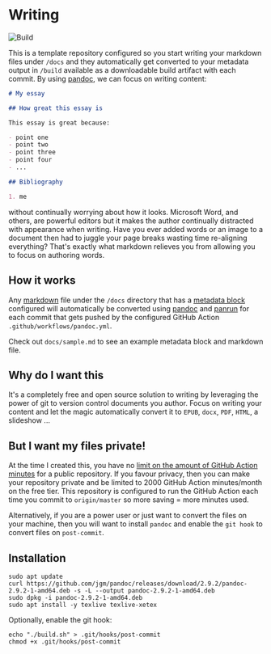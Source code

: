 # Writing

![Build](https://github.com/aTable/writing/workflows/Build/badge.svg)

This is a template repository configured so you start writing your markdown files under `/docs` and they automatically get converted to your metadata output in `/build` available as a downloadable build artifact with each commit. By using [pandoc](https://pandoc.org/), we can focus on writing content:

```markdown
# My essay

## How great this essay is

This essay is great because:

- point one
- point two
- point three
- point four
- ...

## Bibliography

1. me
```

without continually worrying about how it looks. Microsoft Word, and others, are powerful editors but it makes the author continually distracted with appearance when writing. Have you ever added words or an image to a document then had to juggle your page breaks wasting time re-aligning everything? That's exactly what markdown relieves you from allowing you to focus on authoring words.

## How it works

Any [markdown](https://guides.github.com/features/mastering-markdown/) file under the `/docs` directory that has a [metadata block](https://pandoc.org/MANUAL.html#metadata-blocks) configured will automatically be converted using [pandoc](https://pandoc.org/) and [panrun](https://github.com/mb21/panrun) for each commit that gets pushed by the configured GitHub Action `.github/workflows/pandoc.yml`.

Check out `docs/sample.md` to see an example metadata block and markdown file.

## Why do I want this

It's a completely free and open source solution to writing by leveraging the power of git to version control documents you author. Focus on writing your content and let the magic automatically convert it to `EPUB`, `docx`, `PDF`, `HTML`, a slideshow ...

## But I want my files private!

At the time I created this, you have no [limit on the amount of GitHub Action minutes](https://github.com/pricing) for a public repository. If you favour privacy, then you can make your repository private and be limited to 2000 GitHub Action minutes/month on the free tier. This repository is configured to run the GitHub Action each time you commit to `origin/master` so more saving = more minutes used.

Alternatively, if you are a power user or just want to convert the files on your machine, then you will want to install `pandoc` and enable the `git hook` to convert files on `post-commit`.

## Installation

```
sudo apt update
curl https://github.com/jgm/pandoc/releases/download/2.9.2/pandoc-2.9.2-1-amd64.deb -s -L --output pandoc-2.9.2-1-amd64.deb
sudo dpkg -i pandoc-2.9.2-1-amd64.deb
sudo apt install -y texlive texlive-xetex
```

Optionally, enable the git hook:

```
echo "./build.sh" > .git/hooks/post-commit
chmod +x .git/hooks/post-commit
```
